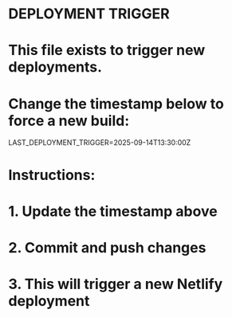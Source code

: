 # DEPLOYMENT TRIGGER
# This file exists to trigger new deployments.
# Change the timestamp below to force a new build:

LAST_DEPLOYMENT_TRIGGER=2025-09-14T13:30:00Z

# Instructions:
# 1. Update the timestamp above
# 2. Commit and push changes
# 3. This will trigger a new Netlify deployment